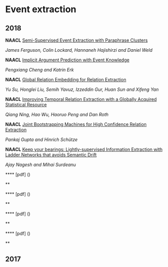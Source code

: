 # Event extraction

## 2018

**NAACL** [Semi-Supervised Event Extraction with Paraphrase Clusters](http://aclweb.org/anthology/N18-2058)

*James Ferguson, Colin Lockard, Hannaneh Hajishirzi and Daniel Weld*


**NAACL** [Implicit Argument Prediction with Event Knowledge](https://arxiv.org/pdf/1802.07226.pdf)

*Pengxiang Cheng and Katrin Erk*


**NAACL** [Global Relation Embedding for Relation Extraction](https://arxiv.org/pdf/1802.07226.pdf)

*Yu Su, Honglei Liu, Semih Yavuz, Izzeddin Gur, Huan Sun and Xifeng Yan*


**NAACL** [Improving Temporal Relation Extraction with a Globally Acquired Statistical Resource](https://arxiv.org/pdf/1804.06020.pdf)

*Qiang Ning, Hao Wu, Haoruo Peng and Dan Roth*


**NAACL** [Joint Bootstrapping Machines for High Confidence Relation Extraction](http://www.aclweb.org/anthology/N18-1003)

*Pankaj Gupta and Hinrich Schütze*


**NAACL** [Keep your bearings: Lightly-supervised Information Extraction with Ladder Networks that avoids Semantic Drift](http://aclweb.org/anthology/N18-2057)

*Ajay Nagesh and Mihai Surdeanu*




**** [pdf] ()

**



**** [pdf] ()

**



**** [pdf] ()

**



**** [pdf] ()

**


## 2017

